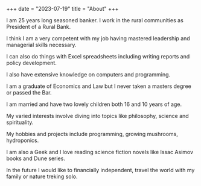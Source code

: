 +++
date = "2023-07-19"
title = "About"
+++

I am 25 years long seasoned banker. I work in the rural communities as President of a Rural Bank.

I think I am a very competent with my job having mastered leadership and managerial skills necessary.

I can also do things with Excel spreadsheets including writing reports and policy development.

I also have extensive knowledge on computers and programming.

I am a graduate of Economics and Law but I never taken a masters degree or passed the Bar.

I am married and have two lovely children both 16 and 10 years of age. 

My varied interests involve diving into topics like philosophy, science and spirituality.

My hobbies and projects include programming, growing mushrooms, hydroponics. 

I am also a Geek and I love reading science fiction novels like Issac Asimov books and Dune series.

In the future I would like to financially independent, travel the world with my family or nature treking solo.